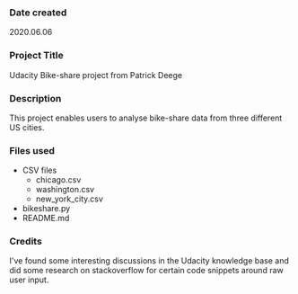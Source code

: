 ### Date created
2020.06.06

### Project Title
Udacity Bike-share project from Patrick Deege

### Description
This project enables users to analyse bike-share data from three different US cities.

### Files used
* CSV files
  * chicago.csv
  * washington.csv
  * new_york_city.csv
* bikeshare.py
* README.md

### Credits
I've found some interesting discussions in the Udacity knowledge base and did some research on stackoverflow for certain code snippets around raw user input.
